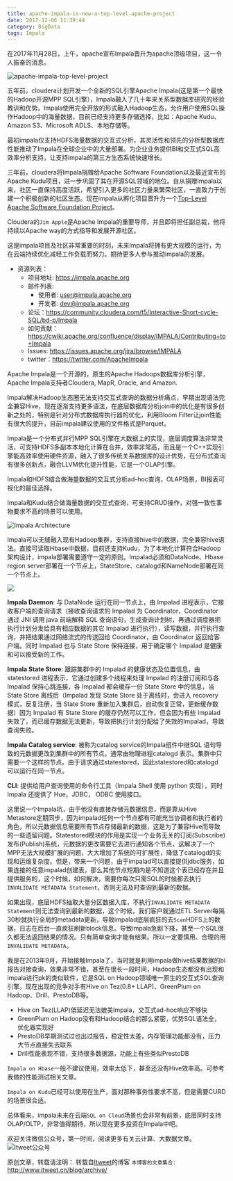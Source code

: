 ```yaml
---
title: apache-impala-is-now-a-top-level-apache-project
date: 2017-12-06 11:39:44
category: BigData
tags: Impala
---
```

在2017年11月28日，上午，apache宣布Impala晋升为apache顶级项目，这一令人振奋的消息。

![apache-impala-top-level-project](https://github.com/itweet/labs/raw/master/BigData/img/apache-impala-top-level-project.png)

五年前，cloudera计划开发一个全新的SQL引擎Apache Impala(这是第一个最快的Hadoop开源MPP SQL引擎），Impala融入了几十年来关系型数据库研究的经验教训和优势。Impala使用完全开放的形式融入Hadoop生态，允许用户使用SQL操作Hadoop中的海量数据，目前已经支持更多存储选择，比如：Apache Kudu、Amazon S3、Microsoft ADLS、本地存储等。

最初impala仅支持HDFS海量数据的交互式分析，其灵活性和领先的分析型数据库性能推动了Impala在全球企业中的大量部署。为企业业务提供BI和交互式SQL高效率分析支持，让支持impala的第三方生态系统快速增长。

三年前，cloudera将Impala捐赠给Apache Software Foundation以及最近宣布的Apache Kudu项目，进一步巩固了其在开源SQL领域的地位。自从捐赠Impala以来，社区一直保持高度活跃，希望引入更多的社区力量来繁荣社区，一直致力于创建一个积极创新的社区生态。现在impala从孵化项目晋升为一个[Top-Level Apache Software Foundation Project](https://blogs.apache.org/foundation/entry/the-apache-software-foundation-announces24)。

Cloudera的`Jim Apple`是Apache Impala的重要导师，并且即将担任副总裁，他将持续以Apache way的方式指导和发展开源社区。

这是impala项目及社区非常重要的时刻，未来Impala将拥有更大规模的运行，为在云端持续优化减轻工作负载而努力。期待更多人参与推动impala的发展。

* 资源列表：
    - 项目地址: https://impala.apache.org
    - 邮件列表:
        + 使用者: user@impala.apache.org
        + 开发者: dev@impala.apache.org
    - 论坛：https://community.cloudera.com/t5/Interactive-Short-cycle-SQL/bd-p/Impala
    - 如何贡献：https://cwiki.apache.org/confluence/display/IMPALA/Contributing+to+Impala
    - Issues: https://issues.apache.org/jira/browse/IMPALA
    - twitter：https://twitter.com/ApacheImpala

Apache Impala是一个开源的，原生的Apache Hadoops数据库分析引擎，Apache Impala支持者Cloudera, MapR, Oracle, and Amazon.

Impala解决Hadoop生态圈无法支持交互式查询的数据分析痛点，早期出现语法完全兼容Hive，现在逐渐支持更多语法，在底层数据库分析join中的优化是有很多创新之处的，特别是针对分布式数据库执行器的优化，利用Bloom Filter让join性能有很大的提升，目前impala建议使用的文件格式是Parquet。

Impala是一个分布式并行MPP SQL引擎在大数据上的实现，底层调度算法非常灵活，可支持HDFS多副本本地化计算在合并，效率非常高，而且是一个C++实现引擎能高效率使用硬件资源，融入了很多传统关系数据库的设计优势，在分布式查询有很多创新点，融合LLVM优化提升性能，它是一个OLAP引擎。

Impala和HDFS结合做海量数据的交互式分析ad-hoc查询，OLAP场景，BI报表可视化的最佳选择。

Impala和Kudu结合做海量数据的交互式查询，可支持CRUD操作，对强一致性事物要求不高的场景可以使用。

![Impala Architecture](http://impala.apache.org/img/impala.png)

Impala可以无缝融入现有Hadoop集群，支持直接hive中的数据，完全兼容hive语法。直接可读取Hbase中数据，目前还支持Kudu，为了本地化计算符合Hadoop架构设计，impala部署需要遵守一定的原则。Impalad必须和DataNode、Hbase region server部署在一个节点上，StateStore、catalogd和NameNode部署在同一个节点上。

![](https://github.com/itweet/labs/raw/master/BigData/img/ImpalaComponents.png)

**Impala Daemon**: 与 DataNode 运行在同一节点上，由 Impalad 进程表示，它接收客户端的查询请求（接收查询请求的 Impalad 为 Coordinator，Coordinator 通过 JNI 调用 java 前端解释 SQL 查询语句，生成查询计划树，再通过调度器把执行计划分发给具有相应数据的其它 Impalad 进行执行），读写数据，并行执行查询，并把结果通过网络流式的传送回给 Coordinator，由 Coordinator 返回给客户端。同时 Impalad 也与 State Store 保持连接，用于确定哪个 Impalad 是健康和可以接受新的工作。

**Impala State Store**: 跟踪集群中的 Impalad 的健康状态及位置信息，由 statestored 进程表示，它通过创建多个线程来处理 Impalad 的注册订阅和与各 Impalad 保持心跳连接，各 Impalad 都会缓存一份 State Store 中的信息，当 State Store 离线后（Impalad 发现 State Store 处于离线时，会进入 recovery 模式，反复注册，当 State Store 重新加入集群后，自动恢复正常，更新缓存数据）因为 Impalad 有 State Store 的缓存仍然可以工作，但会因为有些 Impalad 失效了，而已缓存数据无法更新，导致把执行计划分配给了失效的Impalad，导致查询失败。

**Impala Catalog service**: 被称为catalog service的Impala组件中继SQL 语句导致的元数据更改到集群中的所有节点。通常由物理进程catalogd 表示。集群中只需要一个这样的节点。由于请求通过statestored，因此statestored和catalogd 可以运行在同一节点。

**CLI**: 提供给用户查询使用的命令行工具（Impala Shell 使用 python 实现），同时 Impala 还提供了 Hue，JDBC， ODBC 使用接口。

这里说一个Impala坑，由于他没有直接存储元数据信息，而是靠从Hive Metastore定期同步，因为impalad任何一个节点都有可能充当协调者和执行者的角色，所以元数据信息需要所有节点存储最新的数据，这是为了兼容Hive而导致的一些遗留问题。Statestored模块的作用是实现一个业务无关的订阅(Subscribe)发布(Publish)系统，元数据的更改需要它去进行通知各个节点，这解决了一个MPP无法大规模扩展的问题，大大增加了系统的可扩展性，降低了catalogd的实现和运维复杂度。但是，带来一个问题，由于impalad可以直接提供jdbc服务，如果连接的任意impalad创建表，那么其他节点短期内是不知道这个表已经存在并且提供服务的，这个时候，如何解决，需要你每次只需SQL的时候都去执行`INVALIDATE METADATA Statement`，否则无法及时查询到最新的数据。

如果出现，底层HDFS抽取大量分区数据入库，不执行`INVALIDATE METADATA Statement`则无法查询到最新的数据，这个时候，我们客户就通过ETL Server每隔30秒就执行全局的metadata更新，导致impalad底层疯狂的去`Scan`HDFS上的数据，日志在后台一直疯狂刷新block信息。导致impala急剧下降，甚至一个SQL很久都无法返回结果的情况。只有简单查询才能有结果。所以一定要慎用、合理的用`INVALIDATE METADATA`。

我是在2013年9月，开始接触Impala了，当时就是利用impala做hive结果数据的bi报告对接查询，效果非常不错，甚至在很长一段时间，Hadoop生态都没有出现和impala进行pk的类似软件，它是SQL on Hadoop领域唯一原生的交互式SQL查询引擎。现在出现的竞争对手有Hive on Tez(0.8+ LLAP)、GreenPlum on Hadoop、Drill、PrestoDB等。

- Hive on Tez(LLAP)低延迟无法媲美Impala，交互式ad-hoc响应不够快
- GreenPlum on Hadoop没有和Hadoop结合的那么紧密，优势SQL语法全，优化器实现好
- PrestoDB早期测试过也出过报告，稳定性太差，内存管理功能都没有，压力大节点直接失去联系
- Drill性能表现不错，支持很多数据源，功能上有些类似PrestoDB

`Impala on Hbase`一般不建议使用，效率太低下，甚至还没有Hive效率高。可参考我做的性能测试相关文章。

`Impala on Kudu`已经可以使用在生产，面对那种事务性要求不高，但是需要CURD的场景很合适。

总体看来，impala未来在云端`SQL on Cloud`场景也会非常有前景，底层同时支持OLAP/OLTP，非常值得期待，所以现在更多投资在Impala中吧。


欢迎关注微信公众号，第一时间，阅读更多有关云计算、大数据文章。
![Itweet公众号](https://github.com/itweet/labs/raw/master/common/img/weixin_public.gif)

原创文章，转载请注明： 转载自[Itweet](http://www.itweet.cn)的博客
`本博客的文章集合:` http://www.itweet.cn/blog/archive/